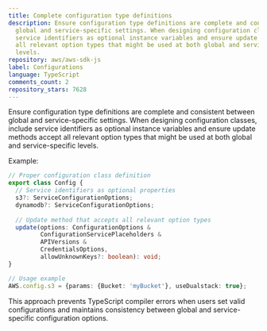 ```yaml
---
title: Complete configuration type definitions
description: Ensure configuration type definitions are complete and consistent between
  global and service-specific settings. When designing configuration classes, include
  service identifiers as optional instance variables and ensure update methods accept
  all relevant option types that might be used at both global and service-specific
  levels.
repository: aws/aws-sdk-js
label: Configurations
language: TypeScript
comments_count: 2
repository_stars: 7628
---
```


Ensure configuration type definitions are complete and consistent between global and service-specific settings. When designing configuration classes, include service identifiers as optional instance variables and ensure update methods accept all relevant option types that might be used at both global and service-specific levels.

Example:
```typescript
// Proper configuration class definition
export class Config {
  // Service identifiers as optional properties
  s3?: ServiceConfigurationOptions;
  dynamodb?: ServiceConfigurationOptions;
  
  // Update method that accepts all relevant option types
  update(options: ConfigurationOptions & 
         ConfigurationServicePlaceholders & 
         APIVersions & 
         CredentialsOptions, 
         allowUnknownKeys?: boolean): void;
}

// Usage example
AWS.config.s3 = {params: {Bucket: 'myBucket'}, useDualstack: true};
```

This approach prevents TypeScript compiler errors when users set valid configurations and maintains consistency between global and service-specific configuration options.
